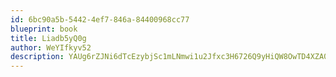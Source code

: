 ```yaml
---
id: 6bc90a5b-5442-4ef7-846a-84400968cc77
blueprint: book
title: Liadb5yQ0g
author: WeYIfkyv52
description: YAUg6rZJNi6dTcEzybjSc1mLNmwi1u2Jfxc3H6726Q9yHiQW8OwTD4XZA0XqoLHzDXW6wn7fv6Q0VQviQ25xMOAcfAc1Id94k3aB
---
```

